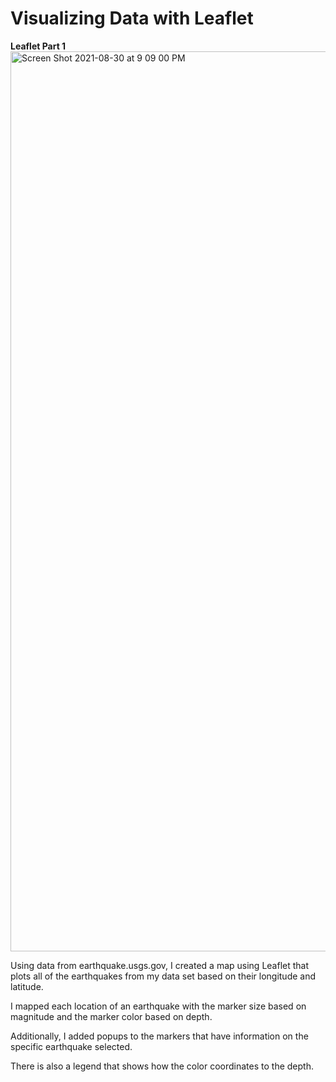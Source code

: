 # Visualizing Data with Leaflet

**Leaflet Part 1**
<img width="1440" alt="Screen Shot 2021-08-30 at 9 09 00 PM" src="https://user-images.githubusercontent.com/79863465/131430345-dc088067-6752-465b-971e-1d752b18d5ec.png">


Using data from earthquake.usgs.gov, I created a map using Leaflet that plots all of the earthquakes from my data set based on their longitude and latitude.

I mapped each location of an earthquake with the marker size based on magnitude and the marker color based on depth.

Additionally, I added popups to the markers that have information on the specific earthquake selected.

There is also a legend that shows how the color coordinates to the depth.
